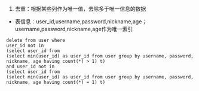 1. 去重：根据某些列作为唯一值，去除多于唯一信息的数据
 - 表信息：user_id,username,password,nickname,age；username,password,nickname,age作为唯一索引
```
delete from user where
user_id not in 
(select user_id from 
(select min(user_id) as user_id from user group by username, password, nickname, age having count(*) > 1) t)
and user_id not in 
(select user_id from
(select min(user_id) as user_id from user group by username, password, nickname, age having count(*) = 1) t)
```